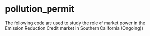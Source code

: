 # pollution_permit
The following code are used to study the role of market power in the Emission Reduction Credit market in Southern California (Ongoing))
